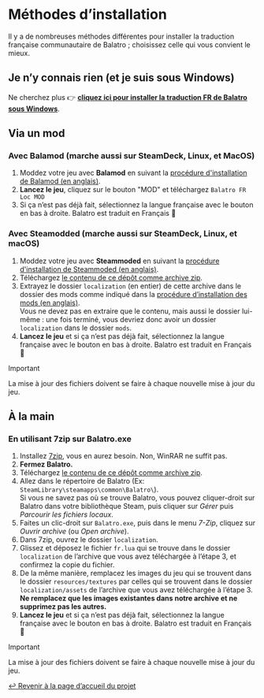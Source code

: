 # Méthodes d’installation

Il y a de nombreuses méthodes différentes pour installer la traduction française communautaire de Balatro ; choisissez celle qui vous convient le mieux.

## Je n’y connais rien (et je suis sous Windows)

Ne cherchez plus 👉 [**cliquez ici pour installer la traduction FR de Balatro sous Windows**](QUICKSTART.md).

## Via un mod

### Avec Balamod (marche aussi sur SteamDeck, Linux, et MacOS)
1. Moddez votre jeu avec **Balamod** en suivant la [procédure d'installation de Balamod (en anglais)](https://github.com/UwUDev/balamod).
2. **Lancez le jeu**, cliquez sur le bouton "MOD" et téléchargez `Balatro FR Loc MOD`
3. Si ça n’est pas déjà fait, sélectionnez la langue française avec le bouton en bas à droite. Balatro est traduit en Français 🥳


### Avec Steamodded (marche aussi sur SteamDeck, Linux, et macOS)

1. Moddez votre jeu avec **Steammoded** en suivant la [procédure d'installation de Steammoded (en anglais)](https://github.com/Steamopollys/Steamodded?tab=readme-ov-file#installation).
2. Téléchargez [le contenu de ce dépôt comme archive zip](https://github.com/FrBmt-BIGetNouf/balatro-french-translations/archive/refs/heads/main.zip).
3. Extrayez le dossier `localization` (en entier) de cette archive dans le dossier des mods comme indiqué dans la [procédure d’installation des mods (en anglais)](https://github.com/Steamopollys/Steamodded?tab=readme-ov-file#how-to-install-a-mod). <br/> Vous ne devez pas en extraire que le contenu, mais aussi le dossier lui-même : une fois terminé, vous devriez donc avoir un dossier `localization` dans le dossier `mods`.
4. **Lancez le jeu** et si ça n’est pas déjà fait, sélectionnez la langue française avec le bouton en bas à droite. Balatro est traduit en Français 🥳

> [!IMPORTANT]
> La mise à jour des fichiers doivent se faire à chaque nouvelle mise à jour du jeu.

## À la main

### En utilisant 7zip sur Balatro.exe

1. Installez [7zip](https://7-zip.org/), vous en aurez besoin. Non, WinRAR ne suffit pas.
2. **Fermez Balatro.**
3. Téléchargez [le contenu de ce dépôt comme archive zip](https://github.com/FrBmt-BIGetNouf/balatro-french-translations/archive/refs/heads/main.zip).
4. Allez dans le répertoire de Balatro (Ex: `SteamLibrary\steamapps\common\Balatro\`). <br/> Si vous ne savez pas où se trouve Balatro, vous pouvez cliquer-droit sur Balatro dans votre bibliothèque Steam, puis cliquer sur *Gérer* puis *Parcourir les fichiers locaux*.
5. Faites un clic-droit sur `Balatro.exe`, puis dans le menu *7-Zip*, cliquez sur *Ouvrir archive* (ou *Open archive*).
6. Dans 7zip, ouvrez le dossier `localization`.
7. Glissez et déposez le fichier `fr.lua` qui se trouve dans le dossier `localization` de l’archive que vous avez téléchargée à l’étape 3, et confirmez la copie du fichier.
8. De la même manière, remplacez les images du jeu qui se trouvent dans le dossier `resources/textures` par celles qui se trouvent dans le dossier `localization/assets` de l’archive que vous avez téléchargée à l’étape 3. **Ne remplacez que les images existantes dans notre archive et ne supprimez pas les autres.**
9. **Lancez le jeu** et si ça n’est pas déjà fait, sélectionnez la langue française avec le bouton en bas à droite. Balatro est traduit en Français 🥳

> [!IMPORTANT]
> La mise à jour des fichiers doivent se faire à chaque nouvelle mise à jour du jeu.

[↩ Revenir à la page d’accueil du projet](https://github.com/FrBmt-BIGetNouf/balatro-french-translations)
